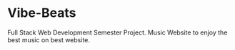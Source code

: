 # Vibe-Beats
Full Stack Web Development Semester Project. Music Website to enjoy the best music on best website.
